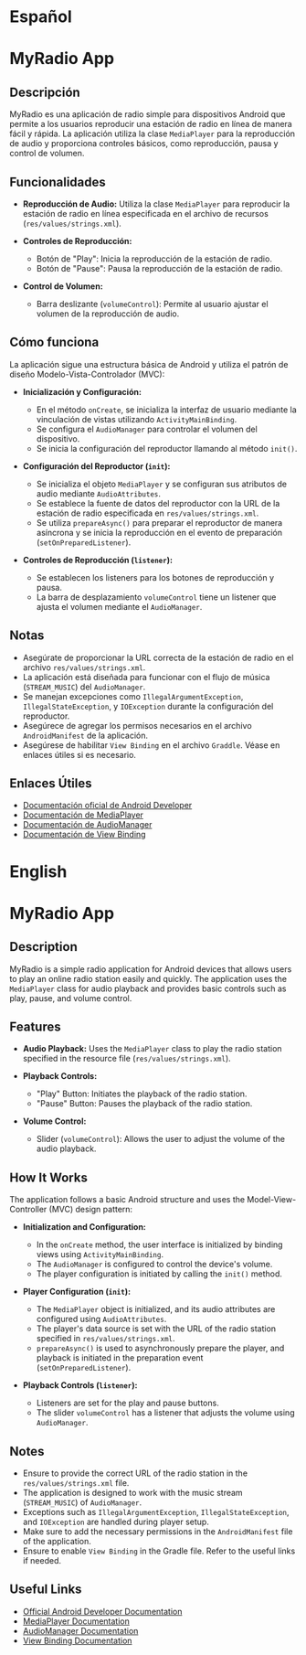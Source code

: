 
# Español
# MyRadio App

## Descripción
MyRadio es una aplicación de radio simple para dispositivos Android que permite a los usuarios reproducir una estación de radio en línea de manera fácil y rápida. La aplicación utiliza la clase `MediaPlayer` para la reproducción de audio y proporciona controles básicos, como reproducción, pausa y control de volumen.

## Funcionalidades
- **Reproducción de Audio:** Utiliza la clase `MediaPlayer` para reproducir la estación de radio en línea especificada en el archivo de recursos (`res/values/strings.xml`).

- **Controles de Reproducción:**
  - Botón de "Play": Inicia la reproducción de la estación de radio.
  - Botón de "Pause": Pausa la reproducción de la estación de radio.

- **Control de Volumen:**
  - Barra deslizante (`volumeControl`): Permite al usuario ajustar el volumen de la reproducción de audio.

## Cómo funciona
La aplicación sigue una estructura básica de Android y utiliza el patrón de diseño Modelo-Vista-Controlador (MVC):

- **Inicialización y Configuración:**
  - En el método `onCreate`, se inicializa la interfaz de usuario mediante la vinculación de vistas utilizando `ActivityMainBinding`.
  - Se configura el `AudioManager` para controlar el volumen del dispositivo.
  - Se inicia la configuración del reproductor llamando al método `init()`.

- **Configuración del Reproductor (`init`):**
  - Se inicializa el objeto `MediaPlayer` y se configuran sus atributos de audio mediante `AudioAttributes`.
  - Se establece la fuente de datos del reproductor con la URL de la estación de radio especificada en `res/values/strings.xml`.
  - Se utiliza `prepareAsync()` para preparar el reproductor de manera asíncrona y se inicia la reproducción en el evento de preparación (`setOnPreparedListener`).

- **Controles de Reproducción (`listener`):**
  - Se establecen los listeners para los botones de reproducción y pausa.
  - La barra de desplazamiento `volumeControl` tiene un listener que ajusta el volumen mediante el `AudioManager`.

## Notas
- Asegúrate de proporcionar la URL correcta de la estación de radio en el archivo `res/values/strings.xml`.
- La aplicación está diseñada para funcionar con el flujo de música (`STREAM_MUSIC`) del `AudioManager`.
- Se manejan excepciones como `IllegalArgumentException`, `IllegalStateException`, y `IOException` durante la configuración del reproductor.
- Asegúrece de agregar los permisos necesarios en el archivo `AndroidManifest` de la aplicación.
- Asegúrese de habilitar `View Binding` en el archivo `Graddle`. Véase en enlaces útiles si es necesario.

## Enlaces Útiles
- [Documentación oficial de Android Developer](https://developer.android.com/docs)
- [Documentación de MediaPlayer](https://developer.android.com/reference/android/media/MediaPlayer)
- [Documentación de AudioManager](https://developer.android.com/reference/android/media/AudioManager)
- [Documentación de View Binding](https://developer.android.com/topic/libraries/view-binding?hl=es-419)

# English

# MyRadio App

## Description
MyRadio is a simple radio application for Android devices that allows users to play an online radio station easily and quickly. The application uses the `MediaPlayer` class for audio playback and provides basic controls such as play, pause, and volume control.

## Features
- **Audio Playback:** Uses the `MediaPlayer` class to play the radio station specified in the resource file (`res/values/strings.xml`).

- **Playback Controls:**
  - "Play" Button: Initiates the playback of the radio station.
  - "Pause" Button: Pauses the playback of the radio station.

- **Volume Control:**
  - Slider (`volumeControl`): Allows the user to adjust the volume of the audio playback.

## How It Works
The application follows a basic Android structure and uses the Model-View-Controller (MVC) design pattern:

- **Initialization and Configuration:**
  - In the `onCreate` method, the user interface is initialized by binding views using `ActivityMainBinding`.
  - The `AudioManager` is configured to control the device's volume.
  - The player configuration is initiated by calling the `init()` method.

- **Player Configuration (`init`):**
  - The `MediaPlayer` object is initialized, and its audio attributes are configured using `AudioAttributes`.
  - The player's data source is set with the URL of the radio station specified in `res/values/strings.xml`.
  - `prepareAsync()` is used to asynchronously prepare the player, and playback is initiated in the preparation event (`setOnPreparedListener`).

- **Playback Controls (`listener`):**
  - Listeners are set for the play and pause buttons.
  - The slider `volumeControl` has a listener that adjusts the volume using `AudioManager`.

## Notes
- Ensure to provide the correct URL of the radio station in the `res/values/strings.xml` file.
- The application is designed to work with the music stream (`STREAM_MUSIC`) of `AudioManager`.
- Exceptions such as `IllegalArgumentException`, `IllegalStateException`, and `IOException` are handled during player setup.
- Make sure to add the necessary permissions in the `AndroidManifest` file of the application.
- Ensure to enable `View Binding` in the Gradle file. Refer to the useful links if needed.

## Useful Links
- [Official Android Developer Documentation](https://developer.android.com/docs)
- [MediaPlayer Documentation](https://developer.android.com/reference/android/media/MediaPlayer)
- [AudioManager Documentation](https://developer.android.com/reference/android/media/AudioManager)
- [View Binding Documentation](https://developer.android.com/topic/libraries/view-binding)
